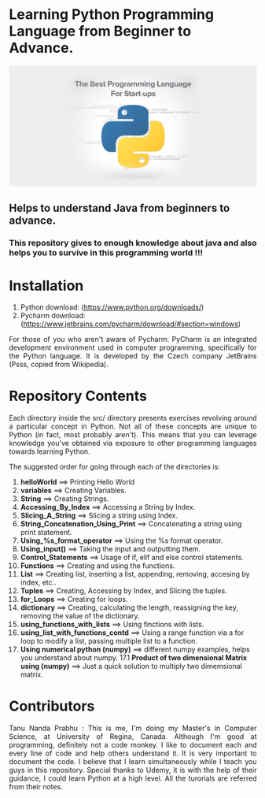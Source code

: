 # Learning Python Programming Language from Beginner to Advance.

<img src="Img/1.jpg" >

<h2> Helps to understand Java from beginners to advance. </h2> 
<h3 align = "justify"> This repository gives to enough knowledge about java and also helps you to survive in this programming world !!! </h3>

# Installation
1. Python download: (https://www.python.org/downloads/)
2. Pycharm download: (https://www.jetbrains.com/pycharm/download/#section=windows)

<p align="justify"> For those of you who aren't aware of Pycharm: PyCharm is an integrated development environment used in computer programming, specifically for the Python language. It is developed by the Czech company JetBrains (Psss, copied from Wikipedia).</p>

# Repository Contents
<p align="justify"> Each directory inside the src/ directory presents exercises revolving around a particular concept in Python. Not all of these concepts are unique to Python (in fact, most probably aren't). This means that you can leverage knowledge you've obtained via exposure to other programming languages towards learning Python.</p>

The suggested order for going through each of the directories is:

1. __helloWorld__ ==> Printing Hello World
2. __variables__ ==> Creating Variables.
3. __String__ ==> Creating Strings.
4. __Accessing_By_Index__ ==> Accessing a String by Index.
5. __Slicing_A_String__ ==> Slicing a string using Index.
6. __String_Concatenation_Using_Print__ ==> Concatenating a string using print statement.
7. <b>Using_%s_format_operator</b> ==> Using the %s format operator.
8. __Using_input()__ ==> Taking the input and outputting them.
9. __Control_Statements__ ==> Usage of if, elif and else control statements.
10. __Functions__ ==> Creating and using the functions.
11. __List__ ==> Creating list, inserting a list, appending, removing, accesing by index, etc..
12. __Tuples__ ==> Creating, Accessing by Index, and Slicing the tuples.
13. __for_Loops__ ==> Creating for loops.
14. __dictionary__ ==> Creating, calculating the length, reassigning the key, removing the value of the dictionary.
15. __using_functions_with_lists__ ==> Using finctions with lists.
16. __using_list_with_functions_contd__ ==> Using a range function via a for loop to modify a list, passing multiple list to a function.
17. __Using numerical python (numpy)__ ==> different numpy examples, helps you understand about numpy.
  17.1 __Product of two dimensional Matrix using (numpy)__ ==> Just a quick solution to multiply two dimemsional matrix.

# Contributors

<p align="justify"> Tanu Nanda Prabhu : This is me, I'm doing my Master's in Computer Science, at University of Regina, Canada. Although I'm good at programming, definitely not a code monkey. I like to document each and every line of code and help others understand it. It is very important to document the code. I believe that I learn simultaneously while I teach you guys in this repository. Special thanks to Udemy, it is with the help of their guidance, I could learn Python at a high level. All the turorials are referred from their notes.</p>
